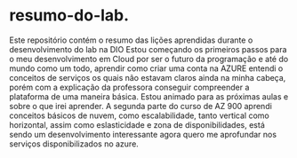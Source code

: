 # resumo-do-lab.
Este repositório contém o resumo das lições aprendidas durante o desenvolvimento do lab na DIO
Estou começando os primeiros passos para o meu desenvolvimento em Cloud por ser o futuro da programação e até do mundo como um todo, aprendir como criar uma conta na AZURE entendi o conceitos de serviços os quais não estavam claros ainda na minha cabeça, porém com a explicação da professora conseguir compreender a plataforma de uma maneira básica. 
Estou animado para as próximas aulas e sobre o que irei aprender. 
A segunda parte do curso de AZ 900 aprendi conceitos básicos de nuvem, como escalabilidade, tanto vertical como horizontal, assim como eslasticidade e zona de disponibilidades, está sendo um desenvolvimento interessante agora quero me aprofundar nos serviços disponibilizados no azure.
